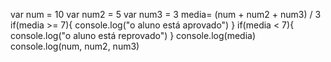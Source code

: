 var num = 10
var num2 = 5
var num3 = 3
media= (num + num2 + num3) / 3
if(media >= 7){ console.log("o aluno está aprovado") }
if(media < 7){ console.log("o aluno está reprovado") }
console.log(media)
console.log(num, num2, num3)
